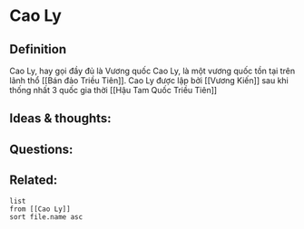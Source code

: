 # Cao Ly

## Definition
Cao Ly, hay gọi đầy đủ là Vương quốc Cao Ly, là một vương quốc tồn tại trên lãnh thổ [[Bán đảo Triều Tiên]].
Cao Ly được lập bởi [[Vương Kiến]] sau khi thống nhất 3 quốc gia thời [[Hậu Tam Quốc Triều Tiên]]


## Ideas & thoughts:


## Questions:


## Related:
```dataview
list
from [[Cao Ly]]
sort file.name asc
```